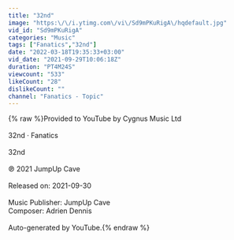 ```yaml
---
title: "32nd"
image: "https:\/\/i.ytimg.com\/vi\/Sd9mPKuRigA\/hqdefault.jpg"
vid_id: "Sd9mPKuRigA"
categories: "Music"
tags: ["Fanatics","32nd"]
date: "2022-03-18T19:35:33+03:00"
vid_date: "2021-09-29T10:06:18Z"
duration: "PT4M24S"
viewcount: "533"
likeCount: "28"
dislikeCount: ""
channel: "Fanatics - Topic"
---
```

{% raw %}Provided to YouTube by Cygnus Music Ltd<br /><br />32nd · Fanatics<br /><br />32nd<br /><br />℗ 2021 JumpUp Cave<br /><br />Released on: 2021-09-30<br /><br />Music  Publisher: JumpUp Cave<br />Composer: Adrien Dennis<br /><br />Auto-generated by YouTube.{% endraw %}
